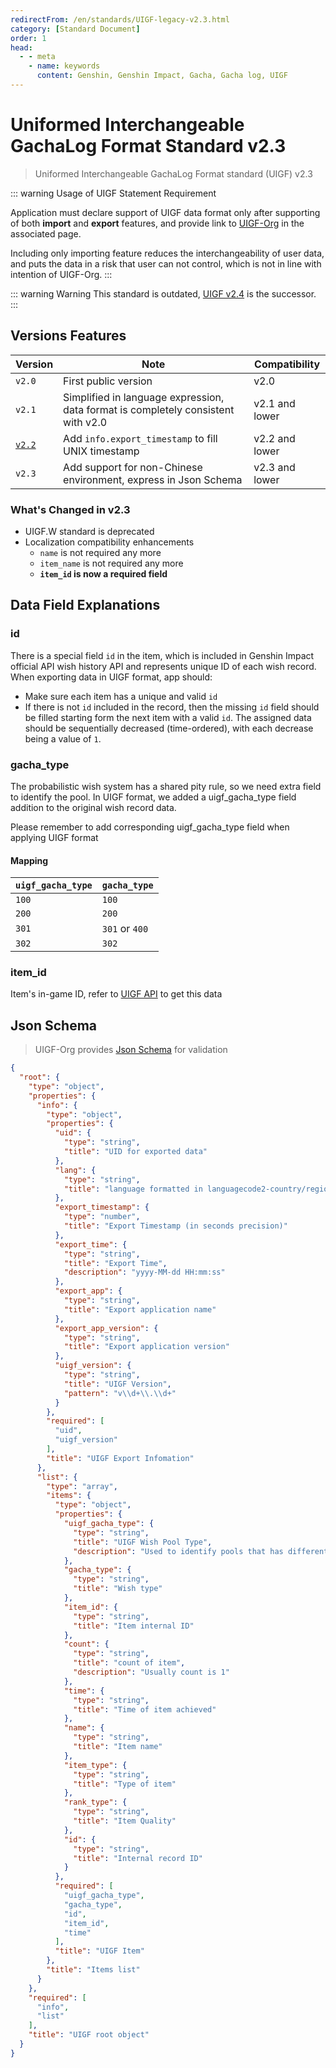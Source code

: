 ```yaml
---
redirectFrom: /en/standards/UIGF-legacy-v2.3.html
category: [Standard Document]
order: 1
head:
  - - meta
    - name: keywords
      content: Genshin, Genshin Impact, Gacha, Gacha log, UIGF
---
```

# Uniformed Interchangeable GachaLog Format Standard v2.3
> Uniformed Interchangeable GachaLog Format standard (UIGF) v2.3 <Badge text="Legacy" type="message" />

::: warning Usage of UIGF Statement Requirement

Application must declare support of UIGF data format only after supporting of both **import** and **export** features, and provide link to [UIGF-Org](https://uigf.org) in the associated page.

Including only importing feature reduces the interchangeability of user data, and puts the data in a risk that user can not control, which is not in line with intention of UIGF-Org.
:::

::: warning Warning
This standard is outdated, [UIGF v2.4](uigf.md) is the successor.
:::

## Versions Features
| Version                       | Note                                                                              | Compatibility  |
|-------------------------------|-----------------------------------------------------------------------------------|----------------|
| `v2.0`                        | First public version                                                              | v2.0           |
| `v2.1`                        | Simplified in language expression, data format is completely consistent with v2.0 | v2.1 and lower |
| [`v2.2`](UIGF-legacy-v2.2.md) | Add `info.export_timestamp` to fill UNIX timestamp                                | v2.2 and lower |
| `v2.3`                        | Add support for non-Chinese environment, express in Json Schema                   | v2.3 and lower |

### What's Changed in v2.3
* UIGF.W standard is deprecated
* Localization compatibility enhancements
    * `name` is not required any more
    * `item_name` is not required any more
    * **`item_id` is now a required field**


## Data Field Explanations
### id

There is a special field `id` in the item, which is included in Genshin Impact official API wish history API and represents
unique ID of each wish record. When exporting data in UIGF format, app should:
- Make sure each item has a unique and valid `id`
- If there is not `id` included in the record, then the missing `id` field should be filled starting form the next item
  with a valid `id`. The assigned data should be sequentially decreased (time-ordered), with each decrease being a value
  of `1`.

### gacha_type

The probabilistic wish system has a shared pity rule, so we need extra field to identify the pool.
In UIGF format, we added a uigf_gacha_type field addition to the original wish record data.

Please remember to add corresponding uigf_gacha_type field when applying UIGF format

#### Mapping

| `uigf_gacha_type` | `gacha_type`   |
|-------------------|----------------|
| `100`             | `100`          |
| `200`             | `200`          |
| `301`             | `301` or `400` |
| `302`             | `302`          |

### item_id

Item's in-game ID, refer to [UIGF API](../API.md) to get this data

## Json Schema

> UIGF-Org provides [Json Schema](/schema/uigf.json) for validation

```json
{
  "root": {
    "type": "object",
    "properties": {
      "info": {
        "type": "object",
        "properties": {
          "uid": {
            "type": "string",
            "title": "UID for exported data"
          },
          "lang": {
            "type": "string",
            "title": "language formatted in languagecode2-country/regioncode2"
          },
          "export_timestamp": {
            "type": "number",
            "title": "Export Timestamp (in seconds precision)"
          },
          "export_time": {
            "type": "string",
            "title": "Export Time",
            "description": "yyyy-MM-dd HH:mm:ss"
          },
          "export_app": {
            "type": "string",
            "title": "Export application name"
          },
          "export_app_version": {
            "type": "string",
            "title": "Export application version"
          },
          "uigf_version": {
            "type": "string",
            "title": "UIGF Version",
            "pattern": "v\\d+\\.\\d+"
          }
        },
        "required": [
          "uid",
          "uigf_version"
        ],
        "title": "UIGF Export Infomation"
      },
      "list": {
        "type": "array",
        "items": {
          "type": "object",
          "properties": {
            "uigf_gacha_type": {
              "type": "string",
              "title": "UIGF Wish Pool Type",
              "description": "Used to identify pools that has different type but shared the pity count"
            },
            "gacha_type": {
              "type": "string",
              "title": "Wish type"
            },
            "item_id": {
              "type": "string",
              "title": "Item internal ID"
            },
            "count": {
              "type": "string",
              "title": "count of item",
              "description": "Usually count is 1"
            },
            "time": {
              "type": "string",
              "title": "Time of item achieved"
            },
            "name": {
              "type": "string",
              "title": "Item name"
            },
            "item_type": {
              "type": "string",
              "title": "Type of item"
            },
            "rank_type": {
              "type": "string",
              "title": "Item Quality"
            },
            "id": {
              "type": "string",
              "title": "Internal record ID"
            }
          },
          "required": [
            "uigf_gacha_type",
            "gacha_type",
            "id",
            "item_id",
            "time"
          ],
          "title": "UIGF Item"
        },
        "title": "Items list"
      }
    },
    "required": [
      "info",
      "list"
    ],
    "title": "UIGF root object"
  }
}
```